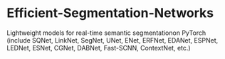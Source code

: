 # Efficient-Segmentation-Networks
Lightweight models for real-time semantic segmentationon PyTorch (include SQNet, LinkNet, SegNet, UNet, ENet, ERFNet, EDANet, ESPNet, LEDNet, ESNet, CGNet, DABNet, Fast-SCNN, ContextNet, etc.)
